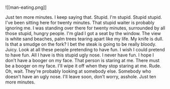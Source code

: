 ![[man-eating.png]]

Just ten more minutes. I keep saying that. Stupid. I'm stupid. Stupid stupid.
I've been sitting here for twenty minutes. That stupid waiter is probably
ignoring me. I was standing over there for twenty minutes, surrounded by all
those stupid, hungry people. I'm glad I got a seat by the window. The view is
white sand beaches, palm trees tearing apart like my life. My knife is dull. Is
that a smudge on the fork? I bet the steak is going to be really bloody. Juicy.
Look at all these people pretending to have fun. I wish I could pretend to
have fun. All I have is this stupid ugly nose. I never have fun. I hope I don't
have a booger on my face. That person is staring at me. There must be a
booger on my face. I'll wipe it off when they stop staring at me. Rude. Oh,
wait. They're probably looking at somebody else. Somebody who doesn't
have an ugly nose. I'll leave soon, don't worry, asshole. Just ten more
minutes.